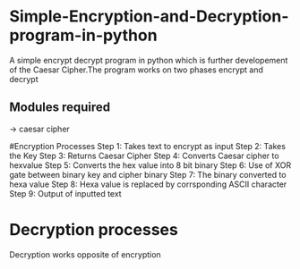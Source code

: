 # Simple-Encryption-and-Decryption-program-in-python
A simple encrypt decrypt program in python which is further developement of the Caesar Cipher.The program works on two phases encrypt and
decrypt


## Modules required
-> caesar cipher 


#Encryption Processes
Step 1: Takes text to encrypt as input
Step 2: Takes the Key
Step 3: Returns Caesar Cipher
Step 4: Converts Caesar cipher to hexvalue
Step 5: Converts the hex value into 8 bit binary
Step 6: Use of XOR gate between binary key and cipher binary
Step 7: The binary converted to hexa value
Step 8: Hexa value is replaced by corrsponding ASCII character
Step 9: Output of inputted text


# Decryption processes

Decryption works opposite of encryption
